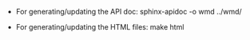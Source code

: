 - For generating/updating the API doc: 
    sphinx-apidoc -o wmd ../wmd/

- For generating/updating the HTML files:
    make html
